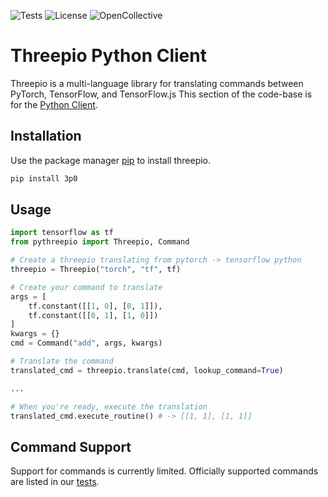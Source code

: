 
![Tests](https://img.shields.io/github/workflow/status/OpenMined/threepio/PyThreepio)
![License](https://img.shields.io/github/license/OpenMined/threepio)
![OpenCollective](https://img.shields.io/opencollective/all/openmined)

# Threepio Python Client

Threepio is a multi-language library for translating commands between PyTorch, TensorFlow, and TensorFlow.js 
This section of the code-base is for the [Python Client](https://pypi.org/project/3p0/).


## Installation

Use the package manager [pip](https://pip.pypa.io/en/stable/) to install threepio.

```bash
pip install 3p0
```

## Usage

```python
import tensorflow as tf
from pythreepio import Threepio, Command

# Create a threepio translating from pytorch -> tensorflow python
threepio = Threepio("torch", "tf", tf)

# Create your command to translate
args = [
    tf.constant([[1, 0], [0, 1]]),
    tf.constant([[0, 1], [1, 0]])
]
kwargs = {}
cmd = Command("add", args, kwargs)

# Translate the command
translated_cmd = threepio.translate(cmd, lookup_command=True)

...

# When you're ready, execute the translation
translated_cmd.execute_routine() # -> [[1, 1], [1, 1]]
```

## Command Support

Support for commands is currently limited. Officially supported commands are listed in our [tests](https://github.com/OpenMined/Threepio/tree/master/pythreepio/tests).